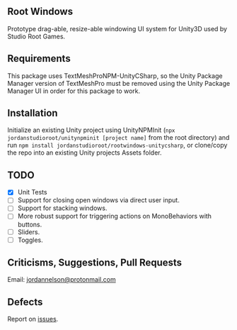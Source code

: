 ## Root Windows

Prototype drag-able, resize-able windowing UI system for Unity3D used by Studio Root Games. 

## Requirements

This package uses TextMeshProNPM-UnityCSharp, so the Unity Package Manager version of TextMeshPro must be removed using the Unity Package Manager UI in order for this package to work.

## Installation

Initialize an existing Unity project using UnityNPMInit (`npx jordanstudioroot/unitynpminit [project name]` from the root directory) and run `npm install jordanstudioroot/rootwindows-unitycsharp`, or clone/copy the repo into an existing Unity projects Assets folder.

## TODO

- [x] Unit Tests
- [ ] Support for closing open windows via direct user input.
- [ ] Support for stacking windows.
- [ ] More robust support for triggering actions on MonoBehaviors with buttons.
- [ ] Sliders.
- [ ] Toggles.

## Criticisms, Suggestions, Pull Requests

Email: [jordannelson@protonmail.com](mailto:jordannelson@protonmail.com)

## 

## Defects

Report on [issues](https://github.com/jordanstudioroot/PROJECT_NAME/issues).
